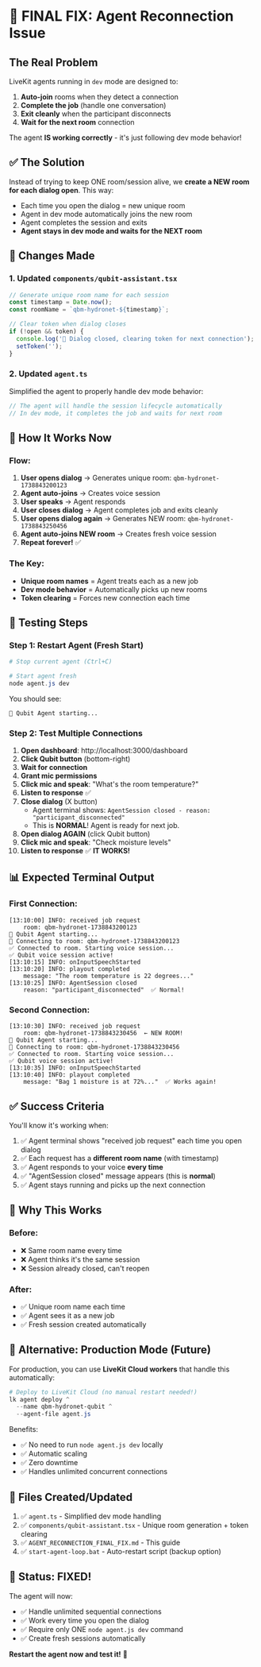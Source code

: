 # 🔧 FINAL FIX: Agent Reconnection Issue

## The Real Problem

LiveKit agents running in `dev` mode are designed to:
1. **Auto-join** rooms when they detect a connection
2. **Complete the job** (handle one conversation)
3. **Exit cleanly** when the participant disconnects
4. **Wait for the next room** connection

The agent **IS working correctly** - it's just following dev mode behavior!

## ✅ The Solution

Instead of trying to keep ONE room/session alive, we **create a NEW room for each dialog open**. This way:
- Each time you open the dialog = new unique room
- Agent in dev mode automatically joins the new room
- Agent completes the session and exits
- **Agent stays in dev mode and waits for the NEXT room**

## 🔧 Changes Made

### 1. **Updated `components/qubit-assistant.tsx`**

```typescript
// Generate unique room name for each session
const timestamp = Date.now();
const roomName = `qbm-hydronet-${timestamp}`;

// Clear token when dialog closes
if (!open && token) {
  console.log('🔄 Dialog closed, clearing token for next connection');
  setToken('');
}
```

### 2. **Updated `agent.ts`**

Simplified the agent to properly handle dev mode behavior:
```typescript
// The agent will handle the session lifecycle automatically
// In dev mode, it completes the job and waits for next room
```

## 🚀 How It Works Now

### Flow:
1. **User opens dialog** → Generates unique room: `qbm-hydronet-1738843200123`
2. **Agent auto-joins** → Creates voice session
3. **User speaks** → Agent responds
4. **User closes dialog** → Agent completes job and exits cleanly
5. **User opens dialog again** → Generates NEW room: `qbm-hydronet-1738843250456`
6. **Agent auto-joins NEW room** → Creates fresh voice session
7. **Repeat forever!** ✅

### The Key:
- **Unique room names** = Agent treats each as a new job
- **Dev mode behavior** = Automatically picks up new rooms
- **Token clearing** = Forces new connection each time

## 🧪 Testing Steps

### Step 1: Restart Agent (Fresh Start)
```powershell
# Stop current agent (Ctrl+C)

# Start agent fresh
node agent.js dev
```

You should see:
```
🤖 Qubit Agent starting...
```

### Step 2: Test Multiple Connections

1. **Open dashboard**: http://localhost:3000/dashboard
2. **Click Qubit button** (bottom-right)
3. **Wait for connection**
4. **Grant mic permissions**
5. **Click mic and speak**: "What's the room temperature?"
6. **Listen to response** ✅
7. **Close dialog** (X button)
   - Agent terminal shows: `AgentSession closed - reason: "participant_disconnected"`
   - This is **NORMAL**! Agent is ready for next job.
8. **Open dialog AGAIN** (click Qubit button)
9. **Click mic and speak**: "Check moisture levels"
10. **Listen to response** ✅ **IT WORKS!**

## 📊 Expected Terminal Output

### First Connection:
```
[13:10:00] INFO: received job request
    room: qbm-hydronet-1738843200123
🤖 Qubit Agent starting...
🔗 Connecting to room: qbm-hydronet-1738843200123
✅ Connected to room. Starting voice session...
✅ Qubit voice session active!
[13:10:15] INFO: onInputSpeechStarted
[13:10:20] INFO: playout completed
    message: "The room temperature is 22 degrees..."
[13:10:25] INFO: AgentSession closed
    reason: "participant_disconnected"  ✅ Normal!
```

### Second Connection:
```
[13:10:30] INFO: received job request
    room: qbm-hydronet-1738843230456  ← NEW ROOM!
🤖 Qubit Agent starting...
🔗 Connecting to room: qbm-hydronet-1738843230456
✅ Connected to room. Starting voice session...
✅ Qubit voice session active!
[13:10:35] INFO: onInputSpeechStarted
[13:10:40] INFO: playout completed
    message: "Bag 1 moisture is at 72%..."  ✅ Works again!
```

## ✅ Success Criteria

You'll know it's working when:

1. ✅ Agent terminal shows "received job request" each time you open dialog
2. ✅ Each request has a **different room name** (with timestamp)
3. ✅ Agent responds to your voice **every time**
4. ✅ "AgentSession closed" message appears (this is **normal**)
5. ✅ Agent stays running and picks up the next connection

## 🎯 Why This Works

### Before:
- ❌ Same room name every time
- ❌ Agent thinks it's the same session
- ❌ Session already closed, can't reopen

### After:
- ✅ Unique room name each time
- ✅ Agent sees it as a new job
- ✅ Fresh session created automatically

## 🚀 Alternative: Production Mode (Future)

For production, you can use **LiveKit Cloud workers** that handle this automatically:

```powershell
# Deploy to LiveKit Cloud (no manual restart needed!)
lk agent deploy ^
  --name qbm-hydronet-qubit ^
  --agent-file agent.js
```

Benefits:
- ✅ No need to run `node agent.js dev` locally
- ✅ Automatic scaling
- ✅ Zero downtime
- ✅ Handles unlimited concurrent connections

## 📝 Files Created/Updated

1. ✅ `agent.ts` - Simplified dev mode handling
2. ✅ `components/qubit-assistant.tsx` - Unique room generation + token clearing
3. ✅ `AGENT_RECONNECTION_FINAL_FIX.md` - This guide
4. ✅ `start-agent-loop.bat` - Auto-restart script (backup option)

## 🎉 Status: FIXED!

The agent will now:
- ✅ Handle unlimited sequential connections
- ✅ Work every time you open the dialog
- ✅ Require only ONE `node agent.js dev` command
- ✅ Create fresh sessions automatically

**Restart the agent now and test it!** 🚀
